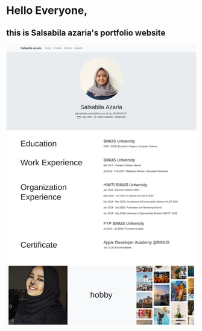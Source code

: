 # Hello Everyone,
## this is Salsabila azaria's portfolio website

![Portfolio](/img/portfolioSA.png)
